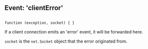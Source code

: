 ## Event: 'clientError'

## 

`function (exception, socket) { }`

If a client connection emits an 'error' event, it will be forwarded here.

`socket` is the `net.Socket` object that the error originated from.